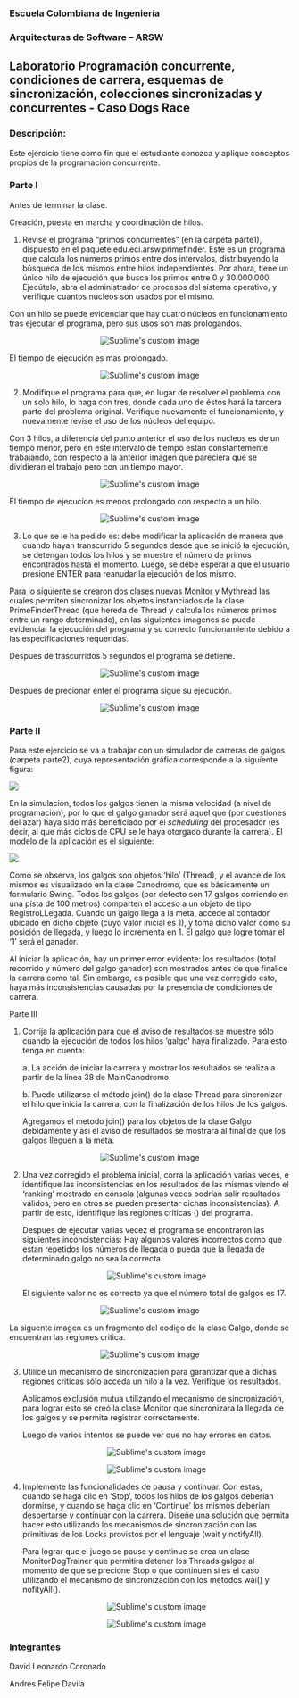 
### Escuela Colombiana de Ingeniería

### Arquitecturas de Software – ARSW
## Laboratorio Programación concurrente, condiciones de carrera, esquemas de sincronización, colecciones sincronizadas y concurrentes - Caso Dogs Race

### Descripción:
Este ejercicio tiene como fin que el estudiante conozca y aplique conceptos propios de la programación concurrente.

### Parte I 
Antes de terminar la clase.

Creación, puesta en marcha y coordinación de hilos.

1. Revise el programa “primos concurrentes” (en la carpeta parte1), dispuesto en el paquete edu.eci.arsw.primefinder. Este es un programa que calcula los números primos entre dos intervalos, distribuyendo la búsqueda de los mismos entre hilos independientes. Por ahora, tiene un único hilo de ejecución que busca los primos entre 0 y 30.000.000. Ejecútelo, abra el administrador de procesos del sistema operativo, y verifique cuantos núcleos son usados por el mismo.

Con un hilo se puede evidenciar que hay cuatro núcleos en funcionamiento tras ejecutar el programa, pero sus usos son mas prologandos.
  
  <p align="center">
    <img src="https://github.com/AndresDa1302/ARSW-LAB2/blob/master/img/media/Iparte1.png?raw=true" alt="Sublime's custom image"/>
  </p>
  
  El tiempo de ejecución es mas prolongado.
  
  <p align="center">
    <img src="https://github.com/AndresDa1302/ARSW-LAB2/blob/master/img/media/time1.png?raw=true" alt="Sublime's custom image"/>
  </p>

2. Modifique el programa para que, en lugar de resolver el problema con un solo hilo, lo haga con tres, donde cada uno de éstos hará la tarcera parte del problema original. Verifique nuevamente el funcionamiento, y nuevamente revise el uso de los núcleos del equipo.

Con 3 hilos, a diferencia del punto anterior el uso de los nucleos es de un tiempo menor, pero en este intervalo de tiempo estan constantemente trabajando, con respecto a la   anterior imagen que pareciera que se dividieran el trabajo pero con un tiempo mayor.
  
  <p align="center">
    <img src="https://github.com/AndresDa1302/ARSW-LAB2/blob/master/img/media/Iparte2.png?raw=true" alt="Sublime's custom image"/>
  </p>
  
  El tiempo de ejecucíon es menos prolongado con respecto a un hilo.
  
  <p align="center">
    <img src="https://github.com/AndresDa1302/ARSW-LAB2/blob/master/img/media/time2.png?raw=true" alt="Sublime's custom image"/>
  </p>

  3. Lo que se le ha pedido es: debe modificar la aplicación de manera que cuando hayan transcurrido 5 segundos desde que se inició la ejecución, se detengan todos los hilos y   se muestre el número de primos encontrados hasta el momento. Luego, se debe esperar a que el usuario presione ENTER para reanudar la ejecución de los mismo.
  
  Para lo siguiente se crearon dos clases nuevas Monitor y Mythread las cuales permiten sincronizar los objetos instanciados de la clase PrimeFinderThread (que hereda de Thread   y calcula los números primos entre un rango determinado), en las siguientes imagenes se puede evidenciar la ejecución del programa y su correcto funcionamiento debido a las     especificaciones requeridas.
  
  Despues de trascurridos 5 segundos el programa se detiene.

<p align="center">
  <img src="https://github.com/AndresDa1302/ARSW-LAB2/blob/master/img/media/stop.png?raw=true" alt="Sublime's custom image"/>
</p>

  Despues  de precionar enter el programa sigue su ejecución.

<p align="center">
  <img src="https://github.com/AndresDa1302/ARSW-LAB2/blob/master/img/media/inicia.png?raw=true" alt="Sublime's custom image"/>
</p>



### Parte II 


Para este ejercicio se va a trabajar con un simulador de carreras de galgos (carpeta parte2), cuya representación gráfica corresponde a la siguiente figura:

![](./img/media/image1.png)

En la simulación, todos los galgos tienen la misma velocidad (a nivel de programación), por lo que el galgo ganador será aquel que (por cuestiones del azar) haya sido más beneficiado por el *scheduling* del
procesador (es decir, al que más ciclos de CPU se le haya otorgado durante la carrera). El modelo de la aplicación es el siguiente:

![](./img/media/image2.png)

Como se observa, los galgos son objetos ‘hilo’ (Thread), y el avance de los mismos es visualizado en la clase Canodromo, que es básicamente un formulario Swing. Todos los galgos (por defecto son 17 galgos corriendo en una pista de 100 metros) comparten el acceso a un objeto de tipo
RegistroLLegada. Cuando un galgo llega a la meta, accede al contador ubicado en dicho objeto (cuyo valor inicial es 1), y toma dicho valor como su posición de llegada, y luego lo incrementa en 1. El galgo que
logre tomar el ‘1’ será el ganador.

Al iniciar la aplicación, hay un primer error evidente: los resultados (total recorrido y número del galgo ganador) son mostrados antes de que finalice la carrera como tal. Sin embargo, es posible que una vez corregido esto, haya más inconsistencias causadas por la presencia de condiciones de carrera.

Parte III

1.  Corrija la aplicación para que el aviso de resultados se muestre
    sólo cuando la ejecución de todos los hilos ‘galgo’ haya finalizado.
    Para esto tenga en cuenta:

    a.  La acción de iniciar la carrera y mostrar los resultados se realiza a partir de la línea 38 de MainCanodromo.

    b.  Puede utilizarse el método join() de la clase Thread para sincronizar el hilo que inicia la carrera, con la finalización de los hilos de los galgos.
    
    Agregamos el metodo join() para los objetos de la clase Galgo debidamente y asi el aviso de resultados se mostrara al final de que los galgos lleguen a la meta.
    
  <p align="center">
    <img src="https://github.com/AndresDa1302/ARSW-LAB2/blob/master/img/media/join().png?raw=true" alt="Sublime's custom image"/> 
  </p>
    

2.  Una vez corregido el problema inicial, corra la aplicación varias
    veces, e identifique las inconsistencias en los resultados de las
    mismas viendo el ‘ranking’ mostrado en consola (algunas veces
    podrían salir resultados válidos, pero en otros se pueden presentar
    dichas inconsistencias). A partir de esto, identifique las regiones
    críticas () del programa.
    
    Despues de ejecutar varias vecez el programa se encontraron las siguientes inconcistencias:
    Hay algunos valores incorrectos como que estan repetidos los números de llegada o  pueda que la llegada de determinado galgo no sea la correcta.
    <p align="center">
      <img src="https://github.com/AndresDa1302/ARSW-LAB2/blob/master/img/media/regionCritica.png?raw=true" alt="Sublime's custom image"/> 
    </p>
    
    El siguiente valor no es correcto ya que el número total de galgos es 17. 
    
   
  <p align="center">
    <img src="https://github.com/AndresDa1302/ARSW-LAB2/blob/master/img/media/unknown.png?raw=true" alt="Sublime's custom image"/> 
  </p>
  
  La siguente imagen es un fragmento del codigo de la clase Galgo, donde se encuentran las regiones critica.
   
  <p align="center">
    <img src="https://github.com/AndresDa1302/ARSW-LAB2/blob/master/img/media/regioncritica2.png?raw=true" alt="Sublime's custom image"/> 
    </p>

3.  Utilice un mecanismo de sincronización para garantizar que a dichas
    regiones críticas sólo acceda un hilo a la vez. Verifique los
    resultados.
    
    Aplicamos exclusión mutua utilizando el mecanismo de sincronización, para lograr esto se creó la clase Monitor que sincronizara la llegada de los galgos y se permita           registrar correctamente.
    
    Luego de varios intentos se puede ver que no hay errores en datos.
    <p align="center">
    <img src="https://github.com/AndresDa1302/ARSW-LAB2/blob/master/img/media/exclucion mutua2.png?raw=true" alt="Sublime's custom image"/> 
    </p>
    
    <p align="center">
    <img src="https://github.com/AndresDa1302/ARSW-LAB2/blob/master/img/media/exclucion mutua.png?raw=true" alt="Sublime's custom image"/> 
    </p>
   
   
   
    
    

4.  Implemente las funcionalidades de pausa y continuar. Con estas,
    cuando se haga clic en ‘Stop’, todos los hilos de los galgos
    deberían dormirse, y cuando se haga clic en ‘Continue’ los mismos
    deberían despertarse y continuar con la carrera. Diseñe una solución que permita hacer esto utilizando los mecanismos de sincronización con las primitivas de los Locks         provistos por el lenguaje (wait y notifyAll).
    
    Para lograr que el juego se pause y continue se crea un clase MonitorDogTrainer que permitira detener los Threads galgos al momento de que se precione Stop o que continuen     si es el caso utilizando el mecanismo de sincronización con los metodos wai() y nofityAll().
    
    <p align="center">
    <img src="https://github.com/AndresDa1302/ARSW-LAB2/blob/master/img/media/pausa.png?raw=true" alt="Sublime's custom image"/> 
    </p>
     <p align="center">
    <img src="https://github.com/AndresDa1302/ARSW-LAB2/blob/master/img/media/start.png?raw=true" alt="Sublime's custom image"/> 
    </p>
    

### Integrantes
David Leonardo Coronado

Andres Felipe Davila

